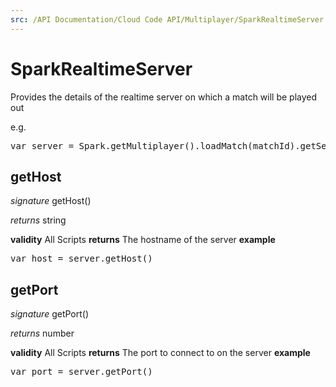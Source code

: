 ```yaml
---
src: /API Documentation/Cloud Code API/Multiplayer/SparkRealtimeServer.md
---
```


# SparkRealtimeServer

Provides the details of the realtime server on which a match will be played out

e.g.

<pre rel="highlighter" code-brush="js" contenteditable="false">var server = Spark.getMultiplayer().loadMatch(matchId).getServer();</pre>


## getHost
_signature_ getHost()</p>
_returns_ string</p>
<b>validity</b> All Scripts
<b>returns</b>
The hostname of the server
<b>example</b>
<pre rel="highlighter" code-brush="js" contenteditable="false">var host = server.getHost()</pre>

## getPort
_signature_ getPort()</p>
_returns_ number</p>
<b>validity</b> All Scripts
<b>returns</b>
The port to connect to on the server
<b>example</b>
<pre rel="highlighter" code-brush="js" contenteditable="false">var port = server.getPort()</pre>

